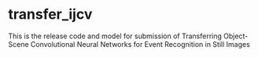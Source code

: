 # transfer_ijcv
This is the release code and model for submission of Transferring Object-Scene Convolutional Neural Networks for Event Recognition in Still Images

